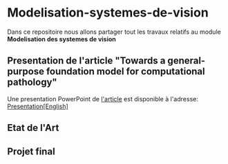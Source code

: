 # Modelisation-systemes-de-vision

Dans ce repositoire nous allons partager tout les travaux relatifs au module **Modelisation des systemes de vision**

## Presentation de l'article "Towards a general-purpose foundation model for computational pathology" 

Une presentation PowerPoint de [l'article](https://www.nature.com/articles/s41591-024-02857-3) est disponible à l'adresse: [Presentation[English]](https://github.com/Malekbennabi3/Modelisation-systemes-de-vision/blob/main/Pr%C3%A9sentation%20Article.pdf) 


## Etat de l'Art

## Projet final
